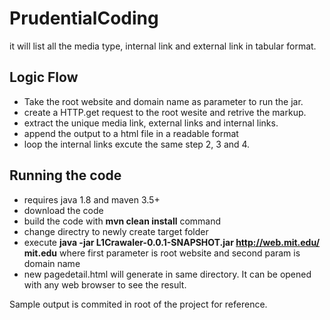 # PrudentialCoding
it will list all the media type, internal link and external link in tabular format.
## Logic Flow
- Take the root website and domain name as parameter to run the jar.
- create a HTTP.get request to the root wesite and retrive the markup.
- extract the unique media link, external links and internal links.
- append the output to a html file in a readable format
- loop the internal links excute the same step 2, 3 and 4.

## Running the code
- requires java 1.8 and maven 3.5+
- download the code
- build the code with **mvn clean install** command
- change directry to newly create target folder
- execute **java -jar L1Crawaler-0.0.1-SNAPSHOT.jar http://web.mit.edu/ mit.edu** where first parameter is root website and second param is domain name
- new pagedetail.html will generate in same directory. It can be opened with any web browser to see the result.

Sample output is commited in root of the project for reference.
